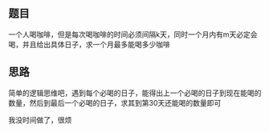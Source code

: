 ## 题目
一个人喝咖啡，但是每次喝咖啡的时间必须间隔k天，同时一个月内有m天必定会喝，并且给出具体日子，求一个月最多能喝多少咖啡

## 思路
简单的逻辑思维吧，遇到每个必喝的日子，能得出上一个必喝的日子到现在能喝的数量，然后到最后一个必喝的日子，求其到第30天还能喝的数量即可

我没时间做了，很烦
